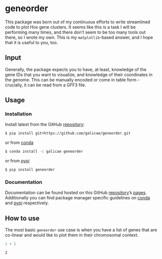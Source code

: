 # geneorder


<!-- WARNING: THIS FILE WAS AUTOGENERATED! DO NOT EDIT! -->

This package was born out of my continuous efforts to write streamlined
code to plot Hox gene clusters. It seems like this is a task I will be
performing many times, and there don’t seem to be too many tools out
there, so I wrote my own. This is my `matplotlib`-based answer, and I
hope that it is useful to you, too.

## Input

Generally, the package expects you to have, at least, knowledge of the
gene IDs that you want to visualize, and knowledge of their coordinates
in the genome. This can be manually encoded or come in table form -
crucially, it can be read from a GFF3 file.

## Usage

### Installation

Install latest from the GitHub
[repository](https://github.com/galicae/geneorder):

``` sh
$ pip install git+https://github.com/galicae/geneorder.git
```

or from [conda](https://anaconda.org/galicae/geneorder)

``` sh
$ conda install -c galicae geneorder
```

or from [pypi](https://pypi.org/project/geneorder/)

``` sh
$ pip install geneorder
```

### Documentation

Documentation can be found hosted on this GitHub
[repository](https://github.com/galicae/geneorder)’s
[pages](https://galicae.github.io/geneorder/). Additionally you can find
package manager specific guidelines on
[conda](https://anaconda.org/galicae/geneorder) and
[pypi](https://pypi.org/project/geneorder/) respectively.

## How to use

The most basic `geneorder` use case is when you have a list of genes that
are co-linear and would like to plot them in their chromosomal context.

``` python
1 + 1
```

    2
